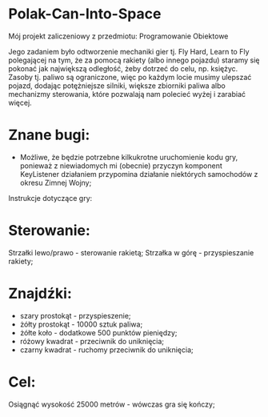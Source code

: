 # Polak-Can-Into-Space
Mój projekt zaliczeniowy z przedmiotu: Programowanie Obiektowe

Jego zadaniem było odtworzenie mechaniki gier tj. Fly Hard, Learn to Fly polegającej na tym, że za pomocą rakiety (albo innego pojazdu) staramy się pokonać jak największą odległość, żeby dotrzeć do celu, np. księżyc. Zasoby tj. paliwo są ograniczone, więc po każdym locie musimy ulepszać pojazd, dodając potężniejsze silniki, większe zbiorniki paliwa albo mechanizmy sterowania, które pozwalają nam polecieć wyżej i zarabiać więcej.

# Znane bugi:
- Możliwe, że będzie potrzebne kilkukrotne uruchomienie kodu gry, ponieważ z niewiadomych mi (obecnie) przyczyn komponent KeyListener działaniem przypomina działanie niektórych samochodów z okresu Zimnej Wojny;

Instrukcje dotyczące gry:
# Sterowanie: 
Strzałki lewo/prawo - sterowanie rakietą;
Strzałka w górę - przyspieszanie rakiety;

# Znajdźki:
- szary prostokąt - przyspieszenie;
- żółty prostokąt - 10000 sztuk paliwa;
- żółte koło - dodatkowe 500 punktów pieniędzy;
- różowy kwadrat - przeciwnik do uniknięcia;
- czarny kwadrat - ruchomy przeciwnik do uniknięcia;

# Cel:
Osiągnąć wysokość 25000 metrów - wówczas gra się kończy;


